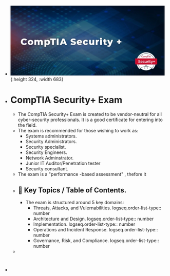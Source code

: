 - ![image.png](../assets/image_1706291352474_0.png){:height 324, :width 683}
- # CompTIA Security+ Exam
	- The CompTIA Security+ Exam is created to be vendor-neutral for all cyber-security professionals. It is a good certificate for entering into the field.
	- The exam is recommended for those wishing to work as:
		- Systems administrators.
		- Security Administrators.
		- Security specialist.
		- Security Engineers.
		- Network Adminstrator.
		- Junior IT Auditor/Penetration tester
		- Security consultant.
	- The exam is a "performance -based assessment" , thefore it
	- ## 🧭 Key Topics / Table of Contents.
		- The exam is structured around 5 key domains:
			- Threats, Attacks, and Vulernabilities.
			  logseq.order-list-type:: number
			- Architecture and Design.
			  logseq.order-list-type:: number
			- Implementation.
			  logseq.order-list-type:: number
			- Operations and Incident Response.
			  logseq.order-list-type:: number
			- Governance, Risk, and Compliance.
			  logseq.order-list-type:: number
	-
- #